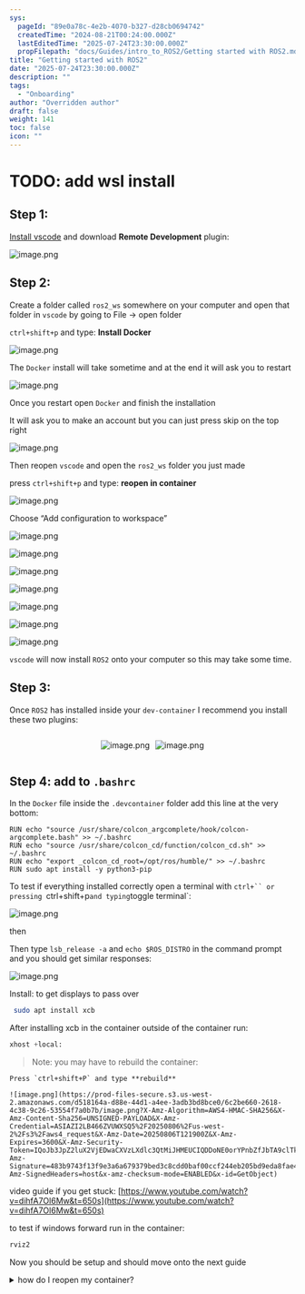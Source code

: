 ```yaml
---
sys:
  pageId: "89e0a78c-4e2b-4070-b327-d28cb0694742"
  createdTime: "2024-08-21T00:24:00.000Z"
  lastEditedTime: "2025-07-24T23:30:00.000Z"
  propFilepath: "docs/Guides/intro_to_ROS2/Getting started with ROS2.md"
title: "Getting started with ROS2"
date: "2025-07-24T23:30:00.000Z"
description: ""
tags:
  - "Onboarding"
author: "Overridden author"
draft: false
weight: 141
toc: false
icon: ""
---
```


# TODO: add wsl install

## Step 1:

[Install vscode](https://code.visualstudio.com/download) and download **Remote Development** plugin:

![image.png](https://prod-files-secure.s3.us-west-2.amazonaws.com/d518164a-d88e-44d1-a4ee-3adb3bd8bce0/efb52993-1881-4a40-b95e-6f020334f022/image.png?X-Amz-Algorithm=AWS4-HMAC-SHA256&X-Amz-Content-Sha256=UNSIGNED-PAYLOAD&X-Amz-Credential=ASIAZI2LB4664F6Z4GS4%2F20250806%2Fus-west-2%2Fs3%2Faws4_request&X-Amz-Date=20250806T121854Z&X-Amz-Expires=3600&X-Amz-Security-Token=IQoJb3JpZ2luX2VjEDwaCXVzLXdlc3QtMiJGMEQCIBozZfFEAHCU5z2t6NMMVWF1zS0%2FsSegtIKyrPSrpzMzAiA%2FFtyyI4VFTzN%2B3Nr6joF4EajDTiX5V2HuUTMXE1E9ISr%2FAwh1EAAaDDYzNzQyMzE4MzgwNSIMN6UlvC2I0XoP5X3jKtwDwylD9gyB21fRpfyNQLyXY4crUSLCwDKKbnOPRrP%2F8EAZhPjoDXKBSruYYmmA6W4PpdR5yX%2FCKexNghhaqQkdSo1WFEHPkXXDHVsuKAq0W1rBxmmKbRRNPjWibd6BxJZ6ZZS%2FFY6ROvOxNMptZNRWYDrJ7RcLhtzSjJs1JNJ1N6tCivgXp0MV0d%2FFrJuGoGePmFBg7vQmctzalBebTs66belrsprh2%2BpOQ2EEcVcAlaWO0wMGLaKronV8HA7QsfAqzgP249pnC%2FmTTblJnLBlUJUq89LNHo79QcmaWupCJ%2BYNC34TczZCzK8NYVwmwVU5hDIRO4xAwMRJmOZ6EwvcLxtqh%2FKqfQ68%2B0Q8agMgGwIellZVdqsLfo0g%2B1m45bHfuFlU2bCZQWY0uXC3%2B35LjEHXV8kfahk%2FVMHZqKlPy1MADJ%2BNBSMhAIYeBY2Rv9m2yHE%2FQXaN2kfdzIag6hHYNO1qaPBd5zWwjG8s%2FypERyxzWITM%2Febsc8YrUXarzWEwyREsqIG3Y7n7Z1i6L7jLVQYSCY653JojOFTwecNlDavI0fowzZwZpVCeR0%2FSmcQ7X1y4ZhVteHAevr4ZTJU6tSnC0c1%2F08u5C2XP2BxZf3e6acUl4mmnwMgjbYMwwYXNxAY6pgHmHFCA0c9QMH6D04UEL4P4mVoopxVAQx0S8xz2A9nFtPMRQx1YfAvlVSsHwgGlj99K8oaBKKa2tscTcjnXv8F1SjtWToFHwVXOW9arX2W2b7PnYcYpc5Vocx4dJGbsinVYF%2BWf52WJu7FGrc9DnjtKrqJQRJzuOqhh7R3LG%2BShIFSkZ0nJQp%2BAVOAGBTwlmOilCX20a5IdPOiF2hD5XaOHLX3fh4S4&X-Amz-Signature=734b3bb06a665b9278a6767852539fed40b8db46bf9622af30753ba4523fbbf9&X-Amz-SignedHeaders=host&x-amz-checksum-mode=ENABLED&x-id=GetObject)

## Step 2:

Create a folder called `ros2_ws` somewhere on your computer and open that folder in `vscode` by going to File → open folder 

`ctrl+shift+p` and type: **Install Docker**

![image.png](https://prod-files-secure.s3.us-west-2.amazonaws.com/d518164a-d88e-44d1-a4ee-3adb3bd8bce0/2269dc0e-1cd5-47ff-bceb-c04ad9b2eab0/image.png?X-Amz-Algorithm=AWS4-HMAC-SHA256&X-Amz-Content-Sha256=UNSIGNED-PAYLOAD&X-Amz-Credential=ASIAZI2LB4664F6Z4GS4%2F20250806%2Fus-west-2%2Fs3%2Faws4_request&X-Amz-Date=20250806T121854Z&X-Amz-Expires=3600&X-Amz-Security-Token=IQoJb3JpZ2luX2VjEDwaCXVzLXdlc3QtMiJGMEQCIBozZfFEAHCU5z2t6NMMVWF1zS0%2FsSegtIKyrPSrpzMzAiA%2FFtyyI4VFTzN%2B3Nr6joF4EajDTiX5V2HuUTMXE1E9ISr%2FAwh1EAAaDDYzNzQyMzE4MzgwNSIMN6UlvC2I0XoP5X3jKtwDwylD9gyB21fRpfyNQLyXY4crUSLCwDKKbnOPRrP%2F8EAZhPjoDXKBSruYYmmA6W4PpdR5yX%2FCKexNghhaqQkdSo1WFEHPkXXDHVsuKAq0W1rBxmmKbRRNPjWibd6BxJZ6ZZS%2FFY6ROvOxNMptZNRWYDrJ7RcLhtzSjJs1JNJ1N6tCivgXp0MV0d%2FFrJuGoGePmFBg7vQmctzalBebTs66belrsprh2%2BpOQ2EEcVcAlaWO0wMGLaKronV8HA7QsfAqzgP249pnC%2FmTTblJnLBlUJUq89LNHo79QcmaWupCJ%2BYNC34TczZCzK8NYVwmwVU5hDIRO4xAwMRJmOZ6EwvcLxtqh%2FKqfQ68%2B0Q8agMgGwIellZVdqsLfo0g%2B1m45bHfuFlU2bCZQWY0uXC3%2B35LjEHXV8kfahk%2FVMHZqKlPy1MADJ%2BNBSMhAIYeBY2Rv9m2yHE%2FQXaN2kfdzIag6hHYNO1qaPBd5zWwjG8s%2FypERyxzWITM%2Febsc8YrUXarzWEwyREsqIG3Y7n7Z1i6L7jLVQYSCY653JojOFTwecNlDavI0fowzZwZpVCeR0%2FSmcQ7X1y4ZhVteHAevr4ZTJU6tSnC0c1%2F08u5C2XP2BxZf3e6acUl4mmnwMgjbYMwwYXNxAY6pgHmHFCA0c9QMH6D04UEL4P4mVoopxVAQx0S8xz2A9nFtPMRQx1YfAvlVSsHwgGlj99K8oaBKKa2tscTcjnXv8F1SjtWToFHwVXOW9arX2W2b7PnYcYpc5Vocx4dJGbsinVYF%2BWf52WJu7FGrc9DnjtKrqJQRJzuOqhh7R3LG%2BShIFSkZ0nJQp%2BAVOAGBTwlmOilCX20a5IdPOiF2hD5XaOHLX3fh4S4&X-Amz-Signature=512c9116de3fb78e6c75e617e5175f4b3f6e5f5e5293aa2992c767d7b5224071&X-Amz-SignedHeaders=host&x-amz-checksum-mode=ENABLED&x-id=GetObject)

The `Docker` install will take sometime and at the end it will ask you to restart

![image.png](https://prod-files-secure.s3.us-west-2.amazonaws.com/d518164a-d88e-44d1-a4ee-3adb3bd8bce0/ed233f78-be33-4b1f-b89c-9c346c0e961e/image.png?X-Amz-Algorithm=AWS4-HMAC-SHA256&X-Amz-Content-Sha256=UNSIGNED-PAYLOAD&X-Amz-Credential=ASIAZI2LB4664F6Z4GS4%2F20250806%2Fus-west-2%2Fs3%2Faws4_request&X-Amz-Date=20250806T121854Z&X-Amz-Expires=3600&X-Amz-Security-Token=IQoJb3JpZ2luX2VjEDwaCXVzLXdlc3QtMiJGMEQCIBozZfFEAHCU5z2t6NMMVWF1zS0%2FsSegtIKyrPSrpzMzAiA%2FFtyyI4VFTzN%2B3Nr6joF4EajDTiX5V2HuUTMXE1E9ISr%2FAwh1EAAaDDYzNzQyMzE4MzgwNSIMN6UlvC2I0XoP5X3jKtwDwylD9gyB21fRpfyNQLyXY4crUSLCwDKKbnOPRrP%2F8EAZhPjoDXKBSruYYmmA6W4PpdR5yX%2FCKexNghhaqQkdSo1WFEHPkXXDHVsuKAq0W1rBxmmKbRRNPjWibd6BxJZ6ZZS%2FFY6ROvOxNMptZNRWYDrJ7RcLhtzSjJs1JNJ1N6tCivgXp0MV0d%2FFrJuGoGePmFBg7vQmctzalBebTs66belrsprh2%2BpOQ2EEcVcAlaWO0wMGLaKronV8HA7QsfAqzgP249pnC%2FmTTblJnLBlUJUq89LNHo79QcmaWupCJ%2BYNC34TczZCzK8NYVwmwVU5hDIRO4xAwMRJmOZ6EwvcLxtqh%2FKqfQ68%2B0Q8agMgGwIellZVdqsLfo0g%2B1m45bHfuFlU2bCZQWY0uXC3%2B35LjEHXV8kfahk%2FVMHZqKlPy1MADJ%2BNBSMhAIYeBY2Rv9m2yHE%2FQXaN2kfdzIag6hHYNO1qaPBd5zWwjG8s%2FypERyxzWITM%2Febsc8YrUXarzWEwyREsqIG3Y7n7Z1i6L7jLVQYSCY653JojOFTwecNlDavI0fowzZwZpVCeR0%2FSmcQ7X1y4ZhVteHAevr4ZTJU6tSnC0c1%2F08u5C2XP2BxZf3e6acUl4mmnwMgjbYMwwYXNxAY6pgHmHFCA0c9QMH6D04UEL4P4mVoopxVAQx0S8xz2A9nFtPMRQx1YfAvlVSsHwgGlj99K8oaBKKa2tscTcjnXv8F1SjtWToFHwVXOW9arX2W2b7PnYcYpc5Vocx4dJGbsinVYF%2BWf52WJu7FGrc9DnjtKrqJQRJzuOqhh7R3LG%2BShIFSkZ0nJQp%2BAVOAGBTwlmOilCX20a5IdPOiF2hD5XaOHLX3fh4S4&X-Amz-Signature=a7c145de59db2615f02028c2a7c97f26e828e6aa4995d6f5a8a7eed0d4790ba5&X-Amz-SignedHeaders=host&x-amz-checksum-mode=ENABLED&x-id=GetObject)

Once you restart open `Docker` and finish the installation

It will ask you to make an account but you can just press skip on the top right

![image.png](https://prod-files-secure.s3.us-west-2.amazonaws.com/d518164a-d88e-44d1-a4ee-3adb3bd8bce0/21010ad9-1659-4fd9-9f59-9932a09b2a3d/image.png?X-Amz-Algorithm=AWS4-HMAC-SHA256&X-Amz-Content-Sha256=UNSIGNED-PAYLOAD&X-Amz-Credential=ASIAZI2LB4664F6Z4GS4%2F20250806%2Fus-west-2%2Fs3%2Faws4_request&X-Amz-Date=20250806T121854Z&X-Amz-Expires=3600&X-Amz-Security-Token=IQoJb3JpZ2luX2VjEDwaCXVzLXdlc3QtMiJGMEQCIBozZfFEAHCU5z2t6NMMVWF1zS0%2FsSegtIKyrPSrpzMzAiA%2FFtyyI4VFTzN%2B3Nr6joF4EajDTiX5V2HuUTMXE1E9ISr%2FAwh1EAAaDDYzNzQyMzE4MzgwNSIMN6UlvC2I0XoP5X3jKtwDwylD9gyB21fRpfyNQLyXY4crUSLCwDKKbnOPRrP%2F8EAZhPjoDXKBSruYYmmA6W4PpdR5yX%2FCKexNghhaqQkdSo1WFEHPkXXDHVsuKAq0W1rBxmmKbRRNPjWibd6BxJZ6ZZS%2FFY6ROvOxNMptZNRWYDrJ7RcLhtzSjJs1JNJ1N6tCivgXp0MV0d%2FFrJuGoGePmFBg7vQmctzalBebTs66belrsprh2%2BpOQ2EEcVcAlaWO0wMGLaKronV8HA7QsfAqzgP249pnC%2FmTTblJnLBlUJUq89LNHo79QcmaWupCJ%2BYNC34TczZCzK8NYVwmwVU5hDIRO4xAwMRJmOZ6EwvcLxtqh%2FKqfQ68%2B0Q8agMgGwIellZVdqsLfo0g%2B1m45bHfuFlU2bCZQWY0uXC3%2B35LjEHXV8kfahk%2FVMHZqKlPy1MADJ%2BNBSMhAIYeBY2Rv9m2yHE%2FQXaN2kfdzIag6hHYNO1qaPBd5zWwjG8s%2FypERyxzWITM%2Febsc8YrUXarzWEwyREsqIG3Y7n7Z1i6L7jLVQYSCY653JojOFTwecNlDavI0fowzZwZpVCeR0%2FSmcQ7X1y4ZhVteHAevr4ZTJU6tSnC0c1%2F08u5C2XP2BxZf3e6acUl4mmnwMgjbYMwwYXNxAY6pgHmHFCA0c9QMH6D04UEL4P4mVoopxVAQx0S8xz2A9nFtPMRQx1YfAvlVSsHwgGlj99K8oaBKKa2tscTcjnXv8F1SjtWToFHwVXOW9arX2W2b7PnYcYpc5Vocx4dJGbsinVYF%2BWf52WJu7FGrc9DnjtKrqJQRJzuOqhh7R3LG%2BShIFSkZ0nJQp%2BAVOAGBTwlmOilCX20a5IdPOiF2hD5XaOHLX3fh4S4&X-Amz-Signature=9391a75c1b0645a7de822c54749d0bdd37eb76d6cb81d882753b53565e170f7d&X-Amz-SignedHeaders=host&x-amz-checksum-mode=ENABLED&x-id=GetObject)

Then reopen `vscode` and open the `ros2_ws` folder you just made

press `ctrl+shift+p` and type: **reopen in container**

![image.png](https://prod-files-secure.s3.us-west-2.amazonaws.com/d518164a-d88e-44d1-a4ee-3adb3bd8bce0/4e93b8c2-41ad-488c-8095-c74205196118/image.png?X-Amz-Algorithm=AWS4-HMAC-SHA256&X-Amz-Content-Sha256=UNSIGNED-PAYLOAD&X-Amz-Credential=ASIAZI2LB4664F6Z4GS4%2F20250806%2Fus-west-2%2Fs3%2Faws4_request&X-Amz-Date=20250806T121854Z&X-Amz-Expires=3600&X-Amz-Security-Token=IQoJb3JpZ2luX2VjEDwaCXVzLXdlc3QtMiJGMEQCIBozZfFEAHCU5z2t6NMMVWF1zS0%2FsSegtIKyrPSrpzMzAiA%2FFtyyI4VFTzN%2B3Nr6joF4EajDTiX5V2HuUTMXE1E9ISr%2FAwh1EAAaDDYzNzQyMzE4MzgwNSIMN6UlvC2I0XoP5X3jKtwDwylD9gyB21fRpfyNQLyXY4crUSLCwDKKbnOPRrP%2F8EAZhPjoDXKBSruYYmmA6W4PpdR5yX%2FCKexNghhaqQkdSo1WFEHPkXXDHVsuKAq0W1rBxmmKbRRNPjWibd6BxJZ6ZZS%2FFY6ROvOxNMptZNRWYDrJ7RcLhtzSjJs1JNJ1N6tCivgXp0MV0d%2FFrJuGoGePmFBg7vQmctzalBebTs66belrsprh2%2BpOQ2EEcVcAlaWO0wMGLaKronV8HA7QsfAqzgP249pnC%2FmTTblJnLBlUJUq89LNHo79QcmaWupCJ%2BYNC34TczZCzK8NYVwmwVU5hDIRO4xAwMRJmOZ6EwvcLxtqh%2FKqfQ68%2B0Q8agMgGwIellZVdqsLfo0g%2B1m45bHfuFlU2bCZQWY0uXC3%2B35LjEHXV8kfahk%2FVMHZqKlPy1MADJ%2BNBSMhAIYeBY2Rv9m2yHE%2FQXaN2kfdzIag6hHYNO1qaPBd5zWwjG8s%2FypERyxzWITM%2Febsc8YrUXarzWEwyREsqIG3Y7n7Z1i6L7jLVQYSCY653JojOFTwecNlDavI0fowzZwZpVCeR0%2FSmcQ7X1y4ZhVteHAevr4ZTJU6tSnC0c1%2F08u5C2XP2BxZf3e6acUl4mmnwMgjbYMwwYXNxAY6pgHmHFCA0c9QMH6D04UEL4P4mVoopxVAQx0S8xz2A9nFtPMRQx1YfAvlVSsHwgGlj99K8oaBKKa2tscTcjnXv8F1SjtWToFHwVXOW9arX2W2b7PnYcYpc5Vocx4dJGbsinVYF%2BWf52WJu7FGrc9DnjtKrqJQRJzuOqhh7R3LG%2BShIFSkZ0nJQp%2BAVOAGBTwlmOilCX20a5IdPOiF2hD5XaOHLX3fh4S4&X-Amz-Signature=618baea57fff69d5a394be93390d10f789942d2c5015e04c2964911179de65b9&X-Amz-SignedHeaders=host&x-amz-checksum-mode=ENABLED&x-id=GetObject)

Choose “Add configuration to workspace”

![image.png](https://prod-files-secure.s3.us-west-2.amazonaws.com/d518164a-d88e-44d1-a4ee-3adb3bd8bce0/9560b282-5060-4989-ba37-97e7b2c22476/image.png?X-Amz-Algorithm=AWS4-HMAC-SHA256&X-Amz-Content-Sha256=UNSIGNED-PAYLOAD&X-Amz-Credential=ASIAZI2LB4664F6Z4GS4%2F20250806%2Fus-west-2%2Fs3%2Faws4_request&X-Amz-Date=20250806T121854Z&X-Amz-Expires=3600&X-Amz-Security-Token=IQoJb3JpZ2luX2VjEDwaCXVzLXdlc3QtMiJGMEQCIBozZfFEAHCU5z2t6NMMVWF1zS0%2FsSegtIKyrPSrpzMzAiA%2FFtyyI4VFTzN%2B3Nr6joF4EajDTiX5V2HuUTMXE1E9ISr%2FAwh1EAAaDDYzNzQyMzE4MzgwNSIMN6UlvC2I0XoP5X3jKtwDwylD9gyB21fRpfyNQLyXY4crUSLCwDKKbnOPRrP%2F8EAZhPjoDXKBSruYYmmA6W4PpdR5yX%2FCKexNghhaqQkdSo1WFEHPkXXDHVsuKAq0W1rBxmmKbRRNPjWibd6BxJZ6ZZS%2FFY6ROvOxNMptZNRWYDrJ7RcLhtzSjJs1JNJ1N6tCivgXp0MV0d%2FFrJuGoGePmFBg7vQmctzalBebTs66belrsprh2%2BpOQ2EEcVcAlaWO0wMGLaKronV8HA7QsfAqzgP249pnC%2FmTTblJnLBlUJUq89LNHo79QcmaWupCJ%2BYNC34TczZCzK8NYVwmwVU5hDIRO4xAwMRJmOZ6EwvcLxtqh%2FKqfQ68%2B0Q8agMgGwIellZVdqsLfo0g%2B1m45bHfuFlU2bCZQWY0uXC3%2B35LjEHXV8kfahk%2FVMHZqKlPy1MADJ%2BNBSMhAIYeBY2Rv9m2yHE%2FQXaN2kfdzIag6hHYNO1qaPBd5zWwjG8s%2FypERyxzWITM%2Febsc8YrUXarzWEwyREsqIG3Y7n7Z1i6L7jLVQYSCY653JojOFTwecNlDavI0fowzZwZpVCeR0%2FSmcQ7X1y4ZhVteHAevr4ZTJU6tSnC0c1%2F08u5C2XP2BxZf3e6acUl4mmnwMgjbYMwwYXNxAY6pgHmHFCA0c9QMH6D04UEL4P4mVoopxVAQx0S8xz2A9nFtPMRQx1YfAvlVSsHwgGlj99K8oaBKKa2tscTcjnXv8F1SjtWToFHwVXOW9arX2W2b7PnYcYpc5Vocx4dJGbsinVYF%2BWf52WJu7FGrc9DnjtKrqJQRJzuOqhh7R3LG%2BShIFSkZ0nJQp%2BAVOAGBTwlmOilCX20a5IdPOiF2hD5XaOHLX3fh4S4&X-Amz-Signature=e00aca4aae9f24de843f9aceece4ab3eab20b32d6e0d470188ad568066c343c7&X-Amz-SignedHeaders=host&x-amz-checksum-mode=ENABLED&x-id=GetObject)

![image.png](https://prod-files-secure.s3.us-west-2.amazonaws.com/d518164a-d88e-44d1-a4ee-3adb3bd8bce0/2ee63f81-886b-48e8-a553-dc6e5eac99e4/image.png?X-Amz-Algorithm=AWS4-HMAC-SHA256&X-Amz-Content-Sha256=UNSIGNED-PAYLOAD&X-Amz-Credential=ASIAZI2LB4664F6Z4GS4%2F20250806%2Fus-west-2%2Fs3%2Faws4_request&X-Amz-Date=20250806T121854Z&X-Amz-Expires=3600&X-Amz-Security-Token=IQoJb3JpZ2luX2VjEDwaCXVzLXdlc3QtMiJGMEQCIBozZfFEAHCU5z2t6NMMVWF1zS0%2FsSegtIKyrPSrpzMzAiA%2FFtyyI4VFTzN%2B3Nr6joF4EajDTiX5V2HuUTMXE1E9ISr%2FAwh1EAAaDDYzNzQyMzE4MzgwNSIMN6UlvC2I0XoP5X3jKtwDwylD9gyB21fRpfyNQLyXY4crUSLCwDKKbnOPRrP%2F8EAZhPjoDXKBSruYYmmA6W4PpdR5yX%2FCKexNghhaqQkdSo1WFEHPkXXDHVsuKAq0W1rBxmmKbRRNPjWibd6BxJZ6ZZS%2FFY6ROvOxNMptZNRWYDrJ7RcLhtzSjJs1JNJ1N6tCivgXp0MV0d%2FFrJuGoGePmFBg7vQmctzalBebTs66belrsprh2%2BpOQ2EEcVcAlaWO0wMGLaKronV8HA7QsfAqzgP249pnC%2FmTTblJnLBlUJUq89LNHo79QcmaWupCJ%2BYNC34TczZCzK8NYVwmwVU5hDIRO4xAwMRJmOZ6EwvcLxtqh%2FKqfQ68%2B0Q8agMgGwIellZVdqsLfo0g%2B1m45bHfuFlU2bCZQWY0uXC3%2B35LjEHXV8kfahk%2FVMHZqKlPy1MADJ%2BNBSMhAIYeBY2Rv9m2yHE%2FQXaN2kfdzIag6hHYNO1qaPBd5zWwjG8s%2FypERyxzWITM%2Febsc8YrUXarzWEwyREsqIG3Y7n7Z1i6L7jLVQYSCY653JojOFTwecNlDavI0fowzZwZpVCeR0%2FSmcQ7X1y4ZhVteHAevr4ZTJU6tSnC0c1%2F08u5C2XP2BxZf3e6acUl4mmnwMgjbYMwwYXNxAY6pgHmHFCA0c9QMH6D04UEL4P4mVoopxVAQx0S8xz2A9nFtPMRQx1YfAvlVSsHwgGlj99K8oaBKKa2tscTcjnXv8F1SjtWToFHwVXOW9arX2W2b7PnYcYpc5Vocx4dJGbsinVYF%2BWf52WJu7FGrc9DnjtKrqJQRJzuOqhh7R3LG%2BShIFSkZ0nJQp%2BAVOAGBTwlmOilCX20a5IdPOiF2hD5XaOHLX3fh4S4&X-Amz-Signature=5d7eaae0c476a9ca0e65501493b44088d6a7dfbdacc0a3dc6086d66c9a6e5f79&X-Amz-SignedHeaders=host&x-amz-checksum-mode=ENABLED&x-id=GetObject)

![image.png](https://prod-files-secure.s3.us-west-2.amazonaws.com/d518164a-d88e-44d1-a4ee-3adb3bd8bce0/e0fd626c-c8b6-4b2c-95d1-fa4c26514504/image.png?X-Amz-Algorithm=AWS4-HMAC-SHA256&X-Amz-Content-Sha256=UNSIGNED-PAYLOAD&X-Amz-Credential=ASIAZI2LB4664F6Z4GS4%2F20250806%2Fus-west-2%2Fs3%2Faws4_request&X-Amz-Date=20250806T121854Z&X-Amz-Expires=3600&X-Amz-Security-Token=IQoJb3JpZ2luX2VjEDwaCXVzLXdlc3QtMiJGMEQCIBozZfFEAHCU5z2t6NMMVWF1zS0%2FsSegtIKyrPSrpzMzAiA%2FFtyyI4VFTzN%2B3Nr6joF4EajDTiX5V2HuUTMXE1E9ISr%2FAwh1EAAaDDYzNzQyMzE4MzgwNSIMN6UlvC2I0XoP5X3jKtwDwylD9gyB21fRpfyNQLyXY4crUSLCwDKKbnOPRrP%2F8EAZhPjoDXKBSruYYmmA6W4PpdR5yX%2FCKexNghhaqQkdSo1WFEHPkXXDHVsuKAq0W1rBxmmKbRRNPjWibd6BxJZ6ZZS%2FFY6ROvOxNMptZNRWYDrJ7RcLhtzSjJs1JNJ1N6tCivgXp0MV0d%2FFrJuGoGePmFBg7vQmctzalBebTs66belrsprh2%2BpOQ2EEcVcAlaWO0wMGLaKronV8HA7QsfAqzgP249pnC%2FmTTblJnLBlUJUq89LNHo79QcmaWupCJ%2BYNC34TczZCzK8NYVwmwVU5hDIRO4xAwMRJmOZ6EwvcLxtqh%2FKqfQ68%2B0Q8agMgGwIellZVdqsLfo0g%2B1m45bHfuFlU2bCZQWY0uXC3%2B35LjEHXV8kfahk%2FVMHZqKlPy1MADJ%2BNBSMhAIYeBY2Rv9m2yHE%2FQXaN2kfdzIag6hHYNO1qaPBd5zWwjG8s%2FypERyxzWITM%2Febsc8YrUXarzWEwyREsqIG3Y7n7Z1i6L7jLVQYSCY653JojOFTwecNlDavI0fowzZwZpVCeR0%2FSmcQ7X1y4ZhVteHAevr4ZTJU6tSnC0c1%2F08u5C2XP2BxZf3e6acUl4mmnwMgjbYMwwYXNxAY6pgHmHFCA0c9QMH6D04UEL4P4mVoopxVAQx0S8xz2A9nFtPMRQx1YfAvlVSsHwgGlj99K8oaBKKa2tscTcjnXv8F1SjtWToFHwVXOW9arX2W2b7PnYcYpc5Vocx4dJGbsinVYF%2BWf52WJu7FGrc9DnjtKrqJQRJzuOqhh7R3LG%2BShIFSkZ0nJQp%2BAVOAGBTwlmOilCX20a5IdPOiF2hD5XaOHLX3fh4S4&X-Amz-Signature=468d4ef85aa0061dd1282c8ec86af829c7c54b2259f51911a30c0c97c78a6aa4&X-Amz-SignedHeaders=host&x-amz-checksum-mode=ENABLED&x-id=GetObject)

![image.png](https://prod-files-secure.s3.us-west-2.amazonaws.com/d518164a-d88e-44d1-a4ee-3adb3bd8bce0/a2e13f50-d2ab-4719-a4c2-7ced634bfc9d/image.png?X-Amz-Algorithm=AWS4-HMAC-SHA256&X-Amz-Content-Sha256=UNSIGNED-PAYLOAD&X-Amz-Credential=ASIAZI2LB4664F6Z4GS4%2F20250806%2Fus-west-2%2Fs3%2Faws4_request&X-Amz-Date=20250806T121854Z&X-Amz-Expires=3600&X-Amz-Security-Token=IQoJb3JpZ2luX2VjEDwaCXVzLXdlc3QtMiJGMEQCIBozZfFEAHCU5z2t6NMMVWF1zS0%2FsSegtIKyrPSrpzMzAiA%2FFtyyI4VFTzN%2B3Nr6joF4EajDTiX5V2HuUTMXE1E9ISr%2FAwh1EAAaDDYzNzQyMzE4MzgwNSIMN6UlvC2I0XoP5X3jKtwDwylD9gyB21fRpfyNQLyXY4crUSLCwDKKbnOPRrP%2F8EAZhPjoDXKBSruYYmmA6W4PpdR5yX%2FCKexNghhaqQkdSo1WFEHPkXXDHVsuKAq0W1rBxmmKbRRNPjWibd6BxJZ6ZZS%2FFY6ROvOxNMptZNRWYDrJ7RcLhtzSjJs1JNJ1N6tCivgXp0MV0d%2FFrJuGoGePmFBg7vQmctzalBebTs66belrsprh2%2BpOQ2EEcVcAlaWO0wMGLaKronV8HA7QsfAqzgP249pnC%2FmTTblJnLBlUJUq89LNHo79QcmaWupCJ%2BYNC34TczZCzK8NYVwmwVU5hDIRO4xAwMRJmOZ6EwvcLxtqh%2FKqfQ68%2B0Q8agMgGwIellZVdqsLfo0g%2B1m45bHfuFlU2bCZQWY0uXC3%2B35LjEHXV8kfahk%2FVMHZqKlPy1MADJ%2BNBSMhAIYeBY2Rv9m2yHE%2FQXaN2kfdzIag6hHYNO1qaPBd5zWwjG8s%2FypERyxzWITM%2Febsc8YrUXarzWEwyREsqIG3Y7n7Z1i6L7jLVQYSCY653JojOFTwecNlDavI0fowzZwZpVCeR0%2FSmcQ7X1y4ZhVteHAevr4ZTJU6tSnC0c1%2F08u5C2XP2BxZf3e6acUl4mmnwMgjbYMwwYXNxAY6pgHmHFCA0c9QMH6D04UEL4P4mVoopxVAQx0S8xz2A9nFtPMRQx1YfAvlVSsHwgGlj99K8oaBKKa2tscTcjnXv8F1SjtWToFHwVXOW9arX2W2b7PnYcYpc5Vocx4dJGbsinVYF%2BWf52WJu7FGrc9DnjtKrqJQRJzuOqhh7R3LG%2BShIFSkZ0nJQp%2BAVOAGBTwlmOilCX20a5IdPOiF2hD5XaOHLX3fh4S4&X-Amz-Signature=ac6f393ac929734c3d01c1cc81677205e11f6271b3f7f75b4e9c0456c041eb0c&X-Amz-SignedHeaders=host&x-amz-checksum-mode=ENABLED&x-id=GetObject)

![image.png](https://prod-files-secure.s3.us-west-2.amazonaws.com/d518164a-d88e-44d1-a4ee-3adb3bd8bce0/6cc478ad-aaba-4bf7-9fcc-403277ab896c/image.png?X-Amz-Algorithm=AWS4-HMAC-SHA256&X-Amz-Content-Sha256=UNSIGNED-PAYLOAD&X-Amz-Credential=ASIAZI2LB4664F6Z4GS4%2F20250806%2Fus-west-2%2Fs3%2Faws4_request&X-Amz-Date=20250806T121854Z&X-Amz-Expires=3600&X-Amz-Security-Token=IQoJb3JpZ2luX2VjEDwaCXVzLXdlc3QtMiJGMEQCIBozZfFEAHCU5z2t6NMMVWF1zS0%2FsSegtIKyrPSrpzMzAiA%2FFtyyI4VFTzN%2B3Nr6joF4EajDTiX5V2HuUTMXE1E9ISr%2FAwh1EAAaDDYzNzQyMzE4MzgwNSIMN6UlvC2I0XoP5X3jKtwDwylD9gyB21fRpfyNQLyXY4crUSLCwDKKbnOPRrP%2F8EAZhPjoDXKBSruYYmmA6W4PpdR5yX%2FCKexNghhaqQkdSo1WFEHPkXXDHVsuKAq0W1rBxmmKbRRNPjWibd6BxJZ6ZZS%2FFY6ROvOxNMptZNRWYDrJ7RcLhtzSjJs1JNJ1N6tCivgXp0MV0d%2FFrJuGoGePmFBg7vQmctzalBebTs66belrsprh2%2BpOQ2EEcVcAlaWO0wMGLaKronV8HA7QsfAqzgP249pnC%2FmTTblJnLBlUJUq89LNHo79QcmaWupCJ%2BYNC34TczZCzK8NYVwmwVU5hDIRO4xAwMRJmOZ6EwvcLxtqh%2FKqfQ68%2B0Q8agMgGwIellZVdqsLfo0g%2B1m45bHfuFlU2bCZQWY0uXC3%2B35LjEHXV8kfahk%2FVMHZqKlPy1MADJ%2BNBSMhAIYeBY2Rv9m2yHE%2FQXaN2kfdzIag6hHYNO1qaPBd5zWwjG8s%2FypERyxzWITM%2Febsc8YrUXarzWEwyREsqIG3Y7n7Z1i6L7jLVQYSCY653JojOFTwecNlDavI0fowzZwZpVCeR0%2FSmcQ7X1y4ZhVteHAevr4ZTJU6tSnC0c1%2F08u5C2XP2BxZf3e6acUl4mmnwMgjbYMwwYXNxAY6pgHmHFCA0c9QMH6D04UEL4P4mVoopxVAQx0S8xz2A9nFtPMRQx1YfAvlVSsHwgGlj99K8oaBKKa2tscTcjnXv8F1SjtWToFHwVXOW9arX2W2b7PnYcYpc5Vocx4dJGbsinVYF%2BWf52WJu7FGrc9DnjtKrqJQRJzuOqhh7R3LG%2BShIFSkZ0nJQp%2BAVOAGBTwlmOilCX20a5IdPOiF2hD5XaOHLX3fh4S4&X-Amz-Signature=bc48979d1c057f22727bb38b8e8ae2b119f1a94fc0868392ca520544a8e9c927&X-Amz-SignedHeaders=host&x-amz-checksum-mode=ENABLED&x-id=GetObject)

![image.png](https://prod-files-secure.s3.us-west-2.amazonaws.com/d518164a-d88e-44d1-a4ee-3adb3bd8bce0/53255b28-f75e-430f-b9e3-c0ac8577e42b/image.png?X-Amz-Algorithm=AWS4-HMAC-SHA256&X-Amz-Content-Sha256=UNSIGNED-PAYLOAD&X-Amz-Credential=ASIAZI2LB4664F6Z4GS4%2F20250806%2Fus-west-2%2Fs3%2Faws4_request&X-Amz-Date=20250806T121854Z&X-Amz-Expires=3600&X-Amz-Security-Token=IQoJb3JpZ2luX2VjEDwaCXVzLXdlc3QtMiJGMEQCIBozZfFEAHCU5z2t6NMMVWF1zS0%2FsSegtIKyrPSrpzMzAiA%2FFtyyI4VFTzN%2B3Nr6joF4EajDTiX5V2HuUTMXE1E9ISr%2FAwh1EAAaDDYzNzQyMzE4MzgwNSIMN6UlvC2I0XoP5X3jKtwDwylD9gyB21fRpfyNQLyXY4crUSLCwDKKbnOPRrP%2F8EAZhPjoDXKBSruYYmmA6W4PpdR5yX%2FCKexNghhaqQkdSo1WFEHPkXXDHVsuKAq0W1rBxmmKbRRNPjWibd6BxJZ6ZZS%2FFY6ROvOxNMptZNRWYDrJ7RcLhtzSjJs1JNJ1N6tCivgXp0MV0d%2FFrJuGoGePmFBg7vQmctzalBebTs66belrsprh2%2BpOQ2EEcVcAlaWO0wMGLaKronV8HA7QsfAqzgP249pnC%2FmTTblJnLBlUJUq89LNHo79QcmaWupCJ%2BYNC34TczZCzK8NYVwmwVU5hDIRO4xAwMRJmOZ6EwvcLxtqh%2FKqfQ68%2B0Q8agMgGwIellZVdqsLfo0g%2B1m45bHfuFlU2bCZQWY0uXC3%2B35LjEHXV8kfahk%2FVMHZqKlPy1MADJ%2BNBSMhAIYeBY2Rv9m2yHE%2FQXaN2kfdzIag6hHYNO1qaPBd5zWwjG8s%2FypERyxzWITM%2Febsc8YrUXarzWEwyREsqIG3Y7n7Z1i6L7jLVQYSCY653JojOFTwecNlDavI0fowzZwZpVCeR0%2FSmcQ7X1y4ZhVteHAevr4ZTJU6tSnC0c1%2F08u5C2XP2BxZf3e6acUl4mmnwMgjbYMwwYXNxAY6pgHmHFCA0c9QMH6D04UEL4P4mVoopxVAQx0S8xz2A9nFtPMRQx1YfAvlVSsHwgGlj99K8oaBKKa2tscTcjnXv8F1SjtWToFHwVXOW9arX2W2b7PnYcYpc5Vocx4dJGbsinVYF%2BWf52WJu7FGrc9DnjtKrqJQRJzuOqhh7R3LG%2BShIFSkZ0nJQp%2BAVOAGBTwlmOilCX20a5IdPOiF2hD5XaOHLX3fh4S4&X-Amz-Signature=f8ccc67afbe3968ad62c550c1a7c7062e6bdb5fb38236178f715c21288f7a7a0&X-Amz-SignedHeaders=host&x-amz-checksum-mode=ENABLED&x-id=GetObject)

![image.png](https://prod-files-secure.s3.us-west-2.amazonaws.com/d518164a-d88e-44d1-a4ee-3adb3bd8bce0/7c562767-5af9-4ffb-97d1-327bcdf4ee00/image.png?X-Amz-Algorithm=AWS4-HMAC-SHA256&X-Amz-Content-Sha256=UNSIGNED-PAYLOAD&X-Amz-Credential=ASIAZI2LB4664F6Z4GS4%2F20250806%2Fus-west-2%2Fs3%2Faws4_request&X-Amz-Date=20250806T121854Z&X-Amz-Expires=3600&X-Amz-Security-Token=IQoJb3JpZ2luX2VjEDwaCXVzLXdlc3QtMiJGMEQCIBozZfFEAHCU5z2t6NMMVWF1zS0%2FsSegtIKyrPSrpzMzAiA%2FFtyyI4VFTzN%2B3Nr6joF4EajDTiX5V2HuUTMXE1E9ISr%2FAwh1EAAaDDYzNzQyMzE4MzgwNSIMN6UlvC2I0XoP5X3jKtwDwylD9gyB21fRpfyNQLyXY4crUSLCwDKKbnOPRrP%2F8EAZhPjoDXKBSruYYmmA6W4PpdR5yX%2FCKexNghhaqQkdSo1WFEHPkXXDHVsuKAq0W1rBxmmKbRRNPjWibd6BxJZ6ZZS%2FFY6ROvOxNMptZNRWYDrJ7RcLhtzSjJs1JNJ1N6tCivgXp0MV0d%2FFrJuGoGePmFBg7vQmctzalBebTs66belrsprh2%2BpOQ2EEcVcAlaWO0wMGLaKronV8HA7QsfAqzgP249pnC%2FmTTblJnLBlUJUq89LNHo79QcmaWupCJ%2BYNC34TczZCzK8NYVwmwVU5hDIRO4xAwMRJmOZ6EwvcLxtqh%2FKqfQ68%2B0Q8agMgGwIellZVdqsLfo0g%2B1m45bHfuFlU2bCZQWY0uXC3%2B35LjEHXV8kfahk%2FVMHZqKlPy1MADJ%2BNBSMhAIYeBY2Rv9m2yHE%2FQXaN2kfdzIag6hHYNO1qaPBd5zWwjG8s%2FypERyxzWITM%2Febsc8YrUXarzWEwyREsqIG3Y7n7Z1i6L7jLVQYSCY653JojOFTwecNlDavI0fowzZwZpVCeR0%2FSmcQ7X1y4ZhVteHAevr4ZTJU6tSnC0c1%2F08u5C2XP2BxZf3e6acUl4mmnwMgjbYMwwYXNxAY6pgHmHFCA0c9QMH6D04UEL4P4mVoopxVAQx0S8xz2A9nFtPMRQx1YfAvlVSsHwgGlj99K8oaBKKa2tscTcjnXv8F1SjtWToFHwVXOW9arX2W2b7PnYcYpc5Vocx4dJGbsinVYF%2BWf52WJu7FGrc9DnjtKrqJQRJzuOqhh7R3LG%2BShIFSkZ0nJQp%2BAVOAGBTwlmOilCX20a5IdPOiF2hD5XaOHLX3fh4S4&X-Amz-Signature=47acc22a0ed98bceaad077a507ea73676c9ae1f728d94cc16828eb92e77c17f2&X-Amz-SignedHeaders=host&x-amz-checksum-mode=ENABLED&x-id=GetObject)

`vscode` will now install `ROS2` onto your computer so this may take some time.

## Step 3:

Once `ROS2` has installed inside your `dev-container` I recommend you install these two plugins:

<div style="display: flex;flex-direction: row; column-gap:10px; max-width: 630px;justify-content: center;">
<div>

![image.png](https://prod-files-secure.s3.us-west-2.amazonaws.com/d518164a-d88e-44d1-a4ee-3adb3bd8bce0/3fc3d550-5a54-4ba1-ba6b-faa01cdb7369/image.png?X-Amz-Algorithm=AWS4-HMAC-SHA256&X-Amz-Content-Sha256=UNSIGNED-PAYLOAD&X-Amz-Credential=ASIAZI2LB466YZIKLDA7%2F20250806%2Fus-west-2%2Fs3%2Faws4_request&X-Amz-Date=20250806T121859Z&X-Amz-Expires=3600&X-Amz-Security-Token=IQoJb3JpZ2luX2VjEDwaCXVzLXdlc3QtMiJHMEUCIB7Yni3WVY5NDUdLsGQnFoj60Pe6YUBWHatLJgx4gW8lAiEAtkUA3c5DcLT0y6s%2BgRTwZPk1yBXFHfr5BCCFVNUTV20q%2FwMIdRAAGgw2Mzc0MjMxODM4MDUiDK%2BMhM%2B25FyuR%2BpARCrcA%2B7btpHmN32rcfL9LPkkErQwYU2AHUBwNCJoEwgVqFJ1SgVjj2L3YZHikP4c1vMN5uhTZXlyRgUyUsAUJZ%2F6pmjIxlXH1cG6nprUC3fWU2TrZPZn7M9W4caBJXFW269pXJiTpN7ZRGbK99XVpgOXmaZQtZ03trIheCCCo7C5naniHVcY29mA5LNbdrfUfWy9aK1EwETpEt9Qh8TVbmJH77lcpGOtjmxzfqj4iJcz%2BTNCM%2F0yd8X1bvRHONuY0qHNTzwtGpoEmXBeyCdUV%2FAVjRAWfoIi3kklE8yQXzb5Pa1DugpeH%2B%2FsLtzgUedbY%2BTf97OQgK6EOGvd6g%2FcgTE%2B8K84%2BpehgjH8RXBzCAxPydmELgt%2F9oonqbQntcMf5GyHkBOOfkSrflR4ooNShR4Y6ThDJdoR%2F20x0PWhu6AYdECnm4tDiHaliJsCvVDv0%2BTqoWHX1P6PUVOTn1gcnNn7xD9T0BlOSseogA%2FnTEmIozPQ2USlBADh8K3HKo2lOzMEp5ltrRP0X0P%2FZWMPMeOMxaMs6ebevvTz2fmkw3axDFeyvFtq8XGEYRSI9U5f74cSJxqsS%2BX%2FYQ80CVoh8q7DERzpMV3UNDMmFfy8A4s1afODK3ssdnSx8GBwT6bgMMaEzcQGOqUBU1jjXEveMlpaytL%2FblxpR7eugjikVDGSNCFMsyU%2FZy08DQc%2BzbKaBi17cG8Ewfwf5kaFNPgMdjno4kZ65jwEoKOQuRX37tXV1zfXHgroZqaFC1ds%2FhutikAxbIK54LyrPHIoh3R4Mca18CCD3NARhaHixwKW4%2FYmfXYUd5UlKxhB3wrxTphNCzkHrbVVAMeo99OX4EYNPdZDf0NIF%2BQAAsvOk%2BUn&X-Amz-Signature=f4f9bcd400f7775798d9bb7e77a08627c5d0274cea4fb3f207e147c949f1baeb&X-Amz-SignedHeaders=host&x-amz-checksum-mode=ENABLED&x-id=GetObject)

</div>
<div>

![image.png](https://prod-files-secure.s3.us-west-2.amazonaws.com/d518164a-d88e-44d1-a4ee-3adb3bd8bce0/d994cc66-13c2-4093-a5a3-f84cf4601a82/image.png?X-Amz-Algorithm=AWS4-HMAC-SHA256&X-Amz-Content-Sha256=UNSIGNED-PAYLOAD&X-Amz-Credential=ASIAZI2LB466XUD4N4SA%2F20250806%2Fus-west-2%2Fs3%2Faws4_request&X-Amz-Date=20250806T121859Z&X-Amz-Expires=3600&X-Amz-Security-Token=IQoJb3JpZ2luX2VjEDwaCXVzLXdlc3QtMiJHMEUCIHjjZrBCUo95D6kM7XLWpJyzVAUNv7C4qu7CDTTEXh4dAiEAnd38QKEPyTZneiKelxGpbOWqHBdSH456%2BK0FXOVGonoq%2FwMIdRAAGgw2Mzc0MjMxODM4MDUiDF1Yk7FF1S48e%2BiZJCrcA9mjLVxEWYojFyNtmJEKFT1B%2FYar%2BsnTeE%2BABu57MUIb2EBNkvW6wIbfiktIlTiTmVWq%2BHhm5Ze84GIJXOX0JllAQ3Dl43blODeuP0yX9pdm%2F2gQjn1EfQPT76X1AtVunCa9vJya3eKjD0TbwyiOwPNU3UEoK9E4nVbfC9dmGcXE1RO%2BVezHU3pKkvYLiIeOciIJOUFtIX%2BqfZ7UedIdhJUy3FQQCWzseNAmaooUKLb6MM%2BliJ%2FliW0SpiVIYlRv88o20%2FAwuiNbAgjBezUZioMLFSiNoFhI2VSrEvOg36bm6%2Fz79o68EdzeqPXHZ%2FE4BwiqIhUrvCsp8MVWSWDre%2F%2BpA4ckngHCelRzNKX44flezgoCXggtESA3%2FJ%2BN2YFmPQSSHvJrVbPAjFyZpTyxrPDwpgKEOG%2BE2YCx5u1wFFVnJU2LtHt7p4aGz%2B19WNEe3aFPxymx9lq3uY%2F6caeGc8sSJE7TW29FOYGc7bx4%2F7Mehc0Q4pQUaIQtL%2FsLwF2%2FgqsI2%2BHjE2hnI%2BQ7yudSfEI5Pn76G4Pvbk7VFY%2B4oTGE%2FiGZyD20rGMsWgVJnfmTl7gYzIOlPMakzp%2BXL2c40KPY3dJXreNBX0pTQXnYyOUiYg%2FHRR3vPwq7D7SAMO2EzcQGOqUBdHLasJHoEbPtLofnOYyoWftgLAfxu0iNMAwNQTsj4wF9zVi4rKkd1%2FHngTy83IsHA8cQBMjymzuCR%2F3whwLp%2BISh7Yp%2BxSG%2FEWbP3XgGMz6LSt6tgq6OcI6u%2Fw8v7fsCHwHbJ9GiPRv1fVzIyd7l0qrdj9jN9iGpsCvsEjmAOIBXC420sALwFEw5XwTcJWS424OGccLmUTLxOi%2FnMn0hnlHwbK%2Fz&X-Amz-Signature=2290cf1639e353fe6533da1c0138715c0d48af3197c2db46aaab0c7bead7955e&X-Amz-SignedHeaders=host&x-amz-checksum-mode=ENABLED&x-id=GetObject)

</div>
</div>

## Step 4: add to `.bashrc`

In the `Docker` file inside the `.devcontainer` folder add this line at the very bottom: 

```docker
RUN echo "source /usr/share/colcon_argcomplete/hook/colcon-argcomplete.bash" >> ~/.bashrc
RUN echo "source /usr/share/colcon_cd/function/colcon_cd.sh" >> ~/.bashrc
RUN echo "export _colcon_cd_root=/opt/ros/humble/" >> ~/.bashrc
RUN sudo apt install -y python3-pip 
```

To test if everything installed correctly open a terminal with `ctrl+`` or pressing `ctrl+shift+p` and typing `toggle terminal`:

![image.png](https://prod-files-secure.s3.us-west-2.amazonaws.com/d518164a-d88e-44d1-a4ee-3adb3bd8bce0/6a4943d8-b04e-4c02-9a58-775f3384d1a5/image.png?X-Amz-Algorithm=AWS4-HMAC-SHA256&X-Amz-Content-Sha256=UNSIGNED-PAYLOAD&X-Amz-Credential=ASIAZI2LB4664F6Z4GS4%2F20250806%2Fus-west-2%2Fs3%2Faws4_request&X-Amz-Date=20250806T121854Z&X-Amz-Expires=3600&X-Amz-Security-Token=IQoJb3JpZ2luX2VjEDwaCXVzLXdlc3QtMiJGMEQCIBozZfFEAHCU5z2t6NMMVWF1zS0%2FsSegtIKyrPSrpzMzAiA%2FFtyyI4VFTzN%2B3Nr6joF4EajDTiX5V2HuUTMXE1E9ISr%2FAwh1EAAaDDYzNzQyMzE4MzgwNSIMN6UlvC2I0XoP5X3jKtwDwylD9gyB21fRpfyNQLyXY4crUSLCwDKKbnOPRrP%2F8EAZhPjoDXKBSruYYmmA6W4PpdR5yX%2FCKexNghhaqQkdSo1WFEHPkXXDHVsuKAq0W1rBxmmKbRRNPjWibd6BxJZ6ZZS%2FFY6ROvOxNMptZNRWYDrJ7RcLhtzSjJs1JNJ1N6tCivgXp0MV0d%2FFrJuGoGePmFBg7vQmctzalBebTs66belrsprh2%2BpOQ2EEcVcAlaWO0wMGLaKronV8HA7QsfAqzgP249pnC%2FmTTblJnLBlUJUq89LNHo79QcmaWupCJ%2BYNC34TczZCzK8NYVwmwVU5hDIRO4xAwMRJmOZ6EwvcLxtqh%2FKqfQ68%2B0Q8agMgGwIellZVdqsLfo0g%2B1m45bHfuFlU2bCZQWY0uXC3%2B35LjEHXV8kfahk%2FVMHZqKlPy1MADJ%2BNBSMhAIYeBY2Rv9m2yHE%2FQXaN2kfdzIag6hHYNO1qaPBd5zWwjG8s%2FypERyxzWITM%2Febsc8YrUXarzWEwyREsqIG3Y7n7Z1i6L7jLVQYSCY653JojOFTwecNlDavI0fowzZwZpVCeR0%2FSmcQ7X1y4ZhVteHAevr4ZTJU6tSnC0c1%2F08u5C2XP2BxZf3e6acUl4mmnwMgjbYMwwYXNxAY6pgHmHFCA0c9QMH6D04UEL4P4mVoopxVAQx0S8xz2A9nFtPMRQx1YfAvlVSsHwgGlj99K8oaBKKa2tscTcjnXv8F1SjtWToFHwVXOW9arX2W2b7PnYcYpc5Vocx4dJGbsinVYF%2BWf52WJu7FGrc9DnjtKrqJQRJzuOqhh7R3LG%2BShIFSkZ0nJQp%2BAVOAGBTwlmOilCX20a5IdPOiF2hD5XaOHLX3fh4S4&X-Amz-Signature=bedea7849e885c17ddc4d8def07e14ba10592c0ee8bade497c19ef901f333a77&X-Amz-SignedHeaders=host&x-amz-checksum-mode=ENABLED&x-id=GetObject)

then 

Then type `lsb_release -a` and `echo $ROS_DISTRO` in the command prompt and you should get similar responses:

![image.png](https://prod-files-secure.s3.us-west-2.amazonaws.com/d518164a-d88e-44d1-a4ee-3adb3bd8bce0/3e635dec-a805-4e85-8b9e-d000e5b71a4e/image.png?X-Amz-Algorithm=AWS4-HMAC-SHA256&X-Amz-Content-Sha256=UNSIGNED-PAYLOAD&X-Amz-Credential=ASIAZI2LB4664F6Z4GS4%2F20250806%2Fus-west-2%2Fs3%2Faws4_request&X-Amz-Date=20250806T121854Z&X-Amz-Expires=3600&X-Amz-Security-Token=IQoJb3JpZ2luX2VjEDwaCXVzLXdlc3QtMiJGMEQCIBozZfFEAHCU5z2t6NMMVWF1zS0%2FsSegtIKyrPSrpzMzAiA%2FFtyyI4VFTzN%2B3Nr6joF4EajDTiX5V2HuUTMXE1E9ISr%2FAwh1EAAaDDYzNzQyMzE4MzgwNSIMN6UlvC2I0XoP5X3jKtwDwylD9gyB21fRpfyNQLyXY4crUSLCwDKKbnOPRrP%2F8EAZhPjoDXKBSruYYmmA6W4PpdR5yX%2FCKexNghhaqQkdSo1WFEHPkXXDHVsuKAq0W1rBxmmKbRRNPjWibd6BxJZ6ZZS%2FFY6ROvOxNMptZNRWYDrJ7RcLhtzSjJs1JNJ1N6tCivgXp0MV0d%2FFrJuGoGePmFBg7vQmctzalBebTs66belrsprh2%2BpOQ2EEcVcAlaWO0wMGLaKronV8HA7QsfAqzgP249pnC%2FmTTblJnLBlUJUq89LNHo79QcmaWupCJ%2BYNC34TczZCzK8NYVwmwVU5hDIRO4xAwMRJmOZ6EwvcLxtqh%2FKqfQ68%2B0Q8agMgGwIellZVdqsLfo0g%2B1m45bHfuFlU2bCZQWY0uXC3%2B35LjEHXV8kfahk%2FVMHZqKlPy1MADJ%2BNBSMhAIYeBY2Rv9m2yHE%2FQXaN2kfdzIag6hHYNO1qaPBd5zWwjG8s%2FypERyxzWITM%2Febsc8YrUXarzWEwyREsqIG3Y7n7Z1i6L7jLVQYSCY653JojOFTwecNlDavI0fowzZwZpVCeR0%2FSmcQ7X1y4ZhVteHAevr4ZTJU6tSnC0c1%2F08u5C2XP2BxZf3e6acUl4mmnwMgjbYMwwYXNxAY6pgHmHFCA0c9QMH6D04UEL4P4mVoopxVAQx0S8xz2A9nFtPMRQx1YfAvlVSsHwgGlj99K8oaBKKa2tscTcjnXv8F1SjtWToFHwVXOW9arX2W2b7PnYcYpc5Vocx4dJGbsinVYF%2BWf52WJu7FGrc9DnjtKrqJQRJzuOqhh7R3LG%2BShIFSkZ0nJQp%2BAVOAGBTwlmOilCX20a5IdPOiF2hD5XaOHLX3fh4S4&X-Amz-Signature=c1ffb579a74966a739e6b473bcbf8655c533f194d6d798053f7e31b0b5f6203d&X-Amz-SignedHeaders=host&x-amz-checksum-mode=ENABLED&x-id=GetObject)

Install:  to get displays to pass over

```bash
 sudo apt install xcb
```

After installing xcb in the container outside of the container run:

```python
xhost +local:
```

> Note: you may have to rebuild the container:

	Press `ctrl+shift+P` and type **rebuild**

	![image.png](https://prod-files-secure.s3.us-west-2.amazonaws.com/d518164a-d88e-44d1-a4ee-3adb3bd8bce0/6c2be660-2618-4c38-9c26-53554f7a0b7b/image.png?X-Amz-Algorithm=AWS4-HMAC-SHA256&X-Amz-Content-Sha256=UNSIGNED-PAYLOAD&X-Amz-Credential=ASIAZI2LB466ZVUWXSQ5%2F20250806%2Fus-west-2%2Fs3%2Faws4_request&X-Amz-Date=20250806T121900Z&X-Amz-Expires=3600&X-Amz-Security-Token=IQoJb3JpZ2luX2VjEDwaCXVzLXdlc3QtMiJHMEUCIQDDoNE0orYPnbZfJbTA9clTkQYj%2BU%2Ft4vBFWjy2oZ8d9wIgI8XmMkCRElHJzpDR5eXGzFtVp9RU%2BwVgVEbEQpQpH7gq%2FwMIdRAAGgw2Mzc0MjMxODM4MDUiDI8C6dQTFsMk6h7bgSrcA5quSclNHvldTxvsFVJ6jvJbEQRZYvHoDRwThe8LTizcaqhYVgx9tCjO%2FQmBPF%2FWkzJExgCk9TkoXmU6TlVkwQTYlEoheGc8wythQMFsvoaOudLTx2vMFOiBi6uvH0Xo%2F%2BLpJlzeHdKsSArXmPBuhWY9efJtHAgRmIRIHIhGytpwl8ZxedXbGNnFB5uiBnaj3JgK9Pg3TbL%2B3%2BdyErCiRZlK3rIbeUEvYHFBS9rGRpRCPzEvFNa67Zfqfyw4vzO6beO06pFiziqWAYq0oSnSXJYGKcUJbC%2BB9CFmOPJqtaHYV1nq29CeN2y9oZb2jdimqXicjyqbZjfc0A4VYMCmDRbSibvn%2FaucckpIyLAHG8ZLj%2F0IcqrnQX%2FmhbE6469uqDZwa2ORw2RVSzSM5xygINi8QXfsmQFwqjmLbMuh68nl0NcwxB79VEbOMi4sv7DyycdjsBHF6N9hEB%2BSFej3XuscaPyOWPHaAFlPaHkqYw2NafKfxdMj0yHc1AJsrvAj08bY%2FktGLdvciiNo8UmvImtTF4bYRdLKrqaBEczncPDM%2FOroyZWLHNDM1%2B6h5I8OfbdEjdQHrytYufWEaxrMgwvl9VfmJ7IXhvCajUnocOLTULMPqdM%2BPI5%2FCEoJMLCKzcQGOqUBgSipFKeCZ13RGsw66WpyB7Og%2F0m1F096WU2uBs%2B603ASCANBVHQ3CdzgFCgO%2FnkbhzrlqASaVs9DZ2zed7olPPgxOb%2FkjqZY2NO2ewAV%2FfyG1E7E9XwbJwebXr74TpBhJQBTAHRkrgmzyGEbXLMCF5tUFvvJDbcNDRs2y5W57sihn2lSnt1XRRiVooo%2BSc7up%2FzajrO4HHaEfaYPHX8hUeEg%2BqCl&X-Amz-Signature=483b9743f13f9e3a6a679379bed3c8cdd0baf00ccf244eb205bd9eda8fae4fc9&X-Amz-SignedHeaders=host&x-amz-checksum-mode=ENABLED&x-id=GetObject)

video guide if you get stuck: [https://www.youtube.com/watch?v=dihfA7Ol6Mw&t=650s](https://www.youtube.com/watch?v=dihfA7Ol6Mw&t=650s)

to test if windows forward run in the container:

```bash
rviz2
```

Now you should be setup and should move onto the next guide 

<details>
      <summary>how do I reopen my container?</summary>
      TODO:
  </details>
